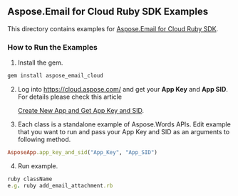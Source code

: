 ## Aspose.Email for Cloud Ruby SDK Examples
This directory contains examples for [Aspose.Email for Cloud Ruby SDK](https://github.com/aspose-email/Aspose.Email-for-Cloud/tree/master/SDKs/Aspose.Email-Cloud-SDK-for-Ruby).

### How to Run the Examples
1. Install the gem.
```ruby
gem install aspose_email_cloud
```
2. Log into https://cloud.aspose.com/ and get your **App Key** and **App SID**. For details please check this article

   [Create New App and Get App Key and SID](https://docs.asposeptyltd.com/display/totalcloud/Create+New+App+and+Get+App+Key+and+SID).
3. Each class is a standalone example of Aspose.Words APIs. Edit example that you want to run and pass your App Key and SID as an arguments to following method.
```ruby
AsposeApp.app_key_and_sid("App_Key", "App_SID")
```
4. Run example.
```ruby
ruby className
e.g. ruby add_email_attachment.rb
```
